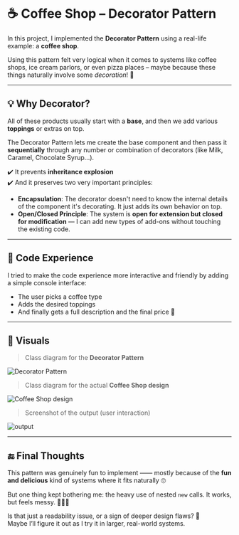 
# ☕ Coffee Shop – Decorator Pattern

In this project, I implemented the **Decorator Pattern** using a real-life example: a **coffee shop**.

Using this pattern felt very logical when it comes to systems like coffee shops, ice cream parlors, or even pizza places – maybe because these things naturally involve some *decoration*! 👾

---

## 💡 Why Decorator?

All of these products usually start with a **base**, and then we add various **toppings** or extras on top.

The Decorator Pattern lets me create the base component and then pass it **sequentially** through any number or combination of decorators (like Milk, Caramel, Chocolate Syrup...).

✔️ It prevents **inheritance explosion**  
✔️ And it preserves two very important principles:

- **Encapsulation**: The decorator doesn't need to know the internal details of the component it's decorating. It just adds its own behavior on top.
- **Open/Closed Principle**: The system is **open for extension but closed for modification** — I can add new types of add-ons without touching the existing code.

---

## 🎯 Code Experience

I tried to make the code experience more interactive and friendly by adding a simple console interface:
- The user picks a coffee type  
- Adds the desired toppings  
- And finally gets a full description and the final price 💸

---

## 📸 Visuals

> Class diagram for the **Decorator Pattern**

![Decorator Pattern](https://github.com/user-attachments/assets/9270dcf5-fec3-4f87-8bfd-1300b8d41bc7)

> Class diagram for the actual **Coffee Shop design**

![Coffee Shop design](https://github.com/user-attachments/assets/2e648b53-8fe3-46a3-a895-da13da0dcaab)

> Screenshot of the output (user interaction)

![output](https://github.com/user-attachments/assets/8beadace-83c5-4484-b13f-458321412f8c)


---

## 🔚 Final Thoughts

This pattern was genuinely fun to implement —— mostly because of the **fun and delicious** kind of systems where it fits naturally 🙄

But one thing kept bothering me: the heavy use of nested `new` calls. It works, but feels messy.  🤷🏻‍♀️

Is that just a readability issue, or a sign of deeper design flaws? 🤔  
Maybe I’ll figure it out as I try it in larger, real-world systems.